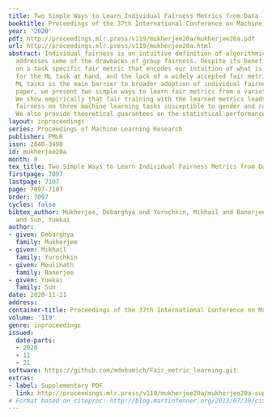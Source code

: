 ```yaml
---
title: Two Simple Ways to Learn Individual Fairness Metrics from Data
booktitle: Proceedings of the 37th International Conference on Machine Learning
year: '2020'
pdf: http://proceedings.mlr.press/v119/mukherjee20a/mukherjee20a.pdf
url: http://proceedings.mlr.press/v119/mukherjee20a.html
abstract: Individual fairness is an intuitive definition of algorithmic fairness that
  addresses some of the drawbacks of group fairness. Despite its benefits, it depends
  on a task specific fair metric that encodes our intuition of what is fair and unfair
  for the ML task at hand, and the lack of a widely accepted fair metric for many
  ML tasks is the main barrier to broader adoption of individual fairness. In this
  paper, we present two simple ways to learn fair metrics from a variety of data types.
  We show empirically that fair training with the learned metrics leads to improved
  fairness on three machine learning tasks susceptible to gender and racial biases.
  We also provide theoretical guarantees on the statistical performance of both approaches.
layout: inproceedings
series: Proceedings of Machine Learning Research
publisher: PMLR
issn: 2640-3498
id: mukherjee20a
month: 0
tex_title: Two Simple Ways to Learn Individual Fairness Metrics from Data
firstpage: 7097
lastpage: 7107
page: 7097-7107
order: 7097
cycles: false
bibtex_author: Mukherjee, Debarghya and Yurochkin, Mikhail and Banerjee, Moulinath
  and Sun, Yuekai
author:
- given: Debarghya
  family: Mukherjee
- given: Mikhail
  family: Yurochkin
- given: Moulinath
  family: Banerjee
- given: Yuekai
  family: Sun
date: 2020-11-21
address: 
container-title: Proceedings of the 37th International Conference on Machine Learning
volume: '119'
genre: inproceedings
issued:
  date-parts:
  - 2020
  - 11
  - 21
software: https://github.com/mdebumich/Fair_metric_learning.git
extras:
- label: Supplementary PDF
  link: http://proceedings.mlr.press/v119/mukherjee20a/mukherjee20a-supp.pdf
# Format based on citeproc: http://blog.martinfenner.org/2013/07/30/citeproc-yaml-for-bibliographies/
---
```

